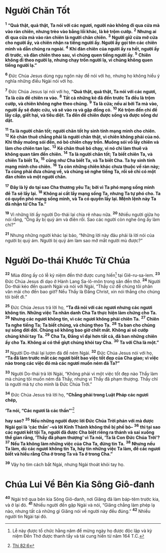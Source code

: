 # Người Chăn Tốt

<sup><b>1</b></sup> **“Quả thật, quả thật, Ta nói với các ngươi, người nào không đi qua cửa mà vào ràn chiên, nhưng trèo vào bằng lối khác, là kẻ trộm cướp.** <sup><b>2</b></sup> **Nhưng ai đi qua cửa mà vào ràn chiên là người chăn chiên.** <sup><b>3</b></sup> **Người giữ cửa mở cửa cho người ấy, và chiên nhận ra tiếng người ấy. Người ấy gọi tên các chiên mình và dẫn chúng ra ngoài.** <sup><b>4</b></sup> **Khi đàn chiên của người ấy ra hết, người ấy đi trước, và đàn chiên theo sau, vì chúng quen tiếng người ấy.** <sup><b>5</b></sup> **Chiên không đi theo người lạ, nhưng chạy trốn người lạ, vì chúng không quen tiếng người lạ.”**

<sup><b>6</b></sup> Ðức Chúa Jesus dùng ngụ ngôn này để nói với họ, nhưng họ không hiểu ý nghĩa những điều Ngài nói với họ.

<sup><b>7</b></sup> Ðức Chúa Jesus lại nói với họ, **“Quả thật, quả thật, Ta nói với các ngươi, Ta là cửa để chiên ra vào.** <sup><b>8</b></sup> **Tất cả những kẻ đã đến trước Ta đều là trộm cướp, và chiên không nghe theo chúng.** <sup><b>9</b></sup> **Ta là cửa; nếu ai bởi Ta mà vào, người ấy sẽ được cứu, và sẽ vào ra và gặp đồng cỏ.** <sup><b>10</b></sup> **Kẻ trộm đến chỉ để lấy cắp, giết hại, và tiêu diệt. Ta đến để chiên được sống và được sống dư dật.**

<sup><b>11</b></sup> **Ta là người chăn tốt; người chăn tốt hy sinh tính mạng mình cho chiên.** <sup><b>12</b></sup> **Kẻ chăn thuê chẳng phải là người chăn thật, vì chiên không phải của nó. Khi thấy muông sói đến, nó bỏ chiên chạy trốn. Muông sói vồ lấy chiên và làm cho chiên tan lạc.** <sup><b>13</b></sup> **Kẻ chăn thuê bỏ chạy, vì nó chỉ làm thuê và không quan tâm đến chiên.** <sup><b>14</b></sup> **Ta là người chăn tốt; Ta biết chiên Ta, và chiên Ta biết Ta,** <sup><b>15</b></sup> **cũng như Cha biết Ta, và Ta biết Cha. Ta hy sinh tính mạng mình cho chiên.** <sup><b>16</b></sup> **Ta còn những chiên khác chưa thuộc về ràn này; Ta cũng phải đưa chúng về, và chúng sẽ nghe tiếng Ta, rồi sẽ chỉ có một đàn chiên và một người chăn.**

<sup><b>17</b></sup> **Ðây là lý do tại sao Cha thương yêu Ta; bởi vì Ta phó mạng sống mình để Ta sẽ lấy lại.** <sup><b>18</b></sup> **Không ai cất lấy mạng sống Ta, nhưng Ta tự phó cho. Ta có quyền phó mạng sống mình, và Ta có quyền lấy lại. Mệnh lệnh này Ta đã nhận từ Cha Ta.”**

<sup><b>19</b></sup> Vì những lời ấy người Do-thái lại chia rẽ nhau nữa. <sup><b>20</b></sup> Nhiều người giữa họ nói rằng, “Ông ấy bị quỷ ám và điên rồi. Sao các người còn nghe ông ấy làm chi?”

<sup><b>21</b></sup> Nhưng những người khác lại bảo, “Những lời này đâu phải là lời nói của người bị quỷ ám. Người bị quỷ ám làm sao mở mắt người mù được?”

# Người Do-thái Khước Từ Chúa

<sup><b>22</b></sup> Mùa đông ấy có lễ kỷ niệm đền thờ được cung hiến[^1-fd1d6128-9164-4a7d-9990-fef4e9515deb] tại Giê-ru-sa-lem. <sup><b>23</b></sup> Ðức Chúa Jesus đi dạo ở Hành Lang Sa-lô-môn trong sân đền thờ. <sup><b>24</b></sup> Người Do-thái kéo đến quanh Ngài và nói với Ngài, “Thầy cứ để chúng tôi phân vân mãi cho đến bao giờ? Nếu Thầy là Ðấng Christ, xin nói thẳng cho chúng tôi biết đi.”

<sup><b>25</b></sup> Ðức Chúa Jesus trả lời họ, **“Ta đã nói với các ngươi nhưng các ngươi không tin. Những việc Ta nhân danh Cha Ta thực hiện làm chứng cho Ta.** <sup><b>26</b></sup> **Nhưng các ngươi không tin, vì các ngươi không phải chiên Ta.** <sup><b>27</b></sup> **Chiên Ta nghe tiếng Ta; Ta biết chúng, và chúng theo Ta.** <sup><b>28</b></sup> **Ta ban cho chúng sự sống đời đời. Chúng sẽ không bao giờ chết mất. Không ai sẽ cướp chúng khỏi tay Ta.** <sup><b>29</b></sup> **Cha Ta, Ðấng vĩ đại hơn tất cả, đã ban những chiên ấy cho Ta. Không ai có thể giựt chúng khỏi tay Cha.** <sup><b>30</b></sup> **Ta với Cha là một.”**

<sup><b>31</b></sup> Người Do-thái lại lượm đá để ném Ngài. <sup><b>32</b></sup> Ðức Chúa Jesus nói với họ, **“Ta đã làm trước mắt các ngươi biết bao việc tốt đẹp của Cha giao; vì việc nào trong các việc đó mà các ngươi muốn ném đá Ta?”**

<sup><b>33</b></sup> Người Do-thái trả lời Ngài, “Không phải vì một việc tốt đẹp nào Thầy làm mà chúng tôi muốn ném đá Thầy, nhưng vì Thầy đã phạm thượng. Thầy chỉ là người mà tự cho mình là Ðức Chúa Trời.”

<sup><b>34</b></sup> Ðức Chúa Jesus trả lời họ, **“Chẳng phải trong Luật Pháp các ngươi chép,**

**‘Ta nói, “Các ngươi là các thần”’**[^1@-fd1d6128-9164-4a7d-9990-fef4e9515deb]

**hay sao?** <sup><b>35</b></sup> **Nếu những người được lời Ðức Chúa Trời phán với mà được Ngài gọi là ‘các thần’ –và lời Kinh Thánh không thể bị phế bỏ–** <sup><b>36</b></sup> **thì tại sao các ngươi kết tội Ta, người đã được Cha biệt riêng ra thánh và sai xuống thế gian rằng, ‘Thầy đã phạm thượng’ vì Ta nói, ‘Ta là Con Ðức Chúa Trời’?** <sup><b>37</b></sup> **Nếu Ta không làm những việc của Cha Ta, đừng tin Ta.** <sup><b>38</b></sup> **Nhưng nếu Ta làm, dù các ngươi không tin Ta, hãy tin những việc Ta làm, để các ngươi biết và hiểu rằng Cha ở trong Ta và Ta ở trong Cha.”**

<sup><b>39</b></sup> Vậy họ tìm cách bắt Ngài, nhưng Ngài thoát khỏi tay họ.

# Chúa Lui Về Bên Kia Sông Giô-đanh

<sup><b>40</b></sup> Ngài trở qua bên kia Sông Giô-đanh, nơi Giăng đã làm báp-têm trước kia, và ở lại đó. <sup><b>41</b></sup> Nhiều người đến gặp Ngài và nói, “Giăng chẳng làm phép lạ nào, nhưng tất cả những gì Giăng nói về người này đều đúng.” <sup><b>42</b></sup> Nhiều người tin Ngài tại đó.

[^1-fd1d6128-9164-4a7d-9990-fef4e9515deb]: Lễ này được tổ chức hằng năm để mừng ngày họ được độc lập và kỳ niệm Ðền Thờ được thanh tẩy và tái cung hiến từ năm 164 T.C.

[^1@-fd1d6128-9164-4a7d-9990-fef4e9515deb]: [Thi 82:6](/passage/?search=Ps.82.6&version=BD2011)

